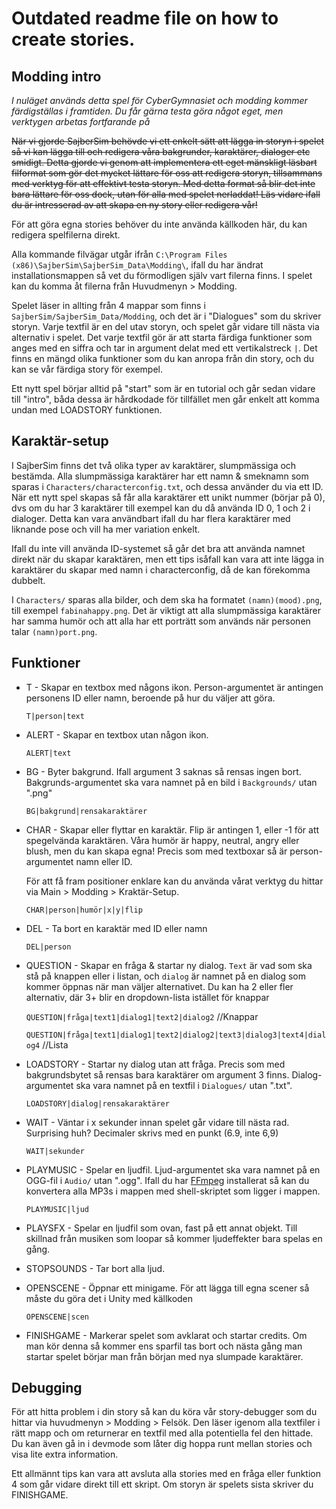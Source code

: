 # Outdated readme file on how to create stories.

## Modding intro

*I nuläget används detta spel för CyberGymnasiet och modding kommer färdigställas i framtiden. Du får gärna testa göra något eget, men verktygen arbetas fortfarande på*

~~När vi gjorde SajberSim behövde vi ett enkelt sätt att lägga in storyn i spelet så vi kan lägga till och redigera våra bakgrunder, karaktärer, dialoger etc smidigt. Detta gjorde vi genom att implementera ett eget mänskligt läsbart filformat som gör det mycket lättare för oss att redigera storyn, tillsammans med verktyg för att effektivt testa storyn. Med detta format så blir det inte bara lättare för oss dock, utan för alla med spelet nerladdat! Läs vidare ifall du är intresserad av att skapa en ny story eller redigera vår!~~

För att göra egna stories behöver du inte använda källkoden här, du kan redigera spelfilerna direkt. 

Alla kommande filvägar utgår ifrån `C:\Program Files (x86)\SajberSim\SajberSim_Data\Modding\`, ifall du har ändrat installationsmappen så vet du förmodligen själv vart filerna finns. I spelet kan du komma åt filerna från Huvudmenyn > Modding.



Spelet läser in allting från 4 mappar som finns i `SajberSim/SajberSim_Data/Modding`, och det är i "Dialogues" som du skriver storyn. Varje textfil är en del utav storyn, och spelet går vidare till nästa via alternativ i spelet. Det varje textfil gör är att starta färdiga funktioner som anges med en siffra och tar in argument delat med ett vertikalstreck `|`. Det finns en mängd olika funktioner som du kan anropa från din story, och du kan se vår färdiga story för exempel. 

Ett nytt spel börjar alltid på "start" som är en tutorial och går sedan vidare till "intro", båda dessa är hårdkodade för tillfället men går enkelt att komma undan med LOADSTORY funktionen.



## Karaktär-setup

I SajberSim finns det två olika typer av karaktärer, slumpmässiga och bestämda. Alla slumpmässiga karaktärer har ett namn & smeknamn som sparas i `Characters/characterconfig.txt`, och dessa använder du via ett ID.  När ett nytt spel skapas så får alla karaktärer ett unikt nummer (börjar på 0), dvs om du har 3 karaktärer till exempel kan du då använda ID 0, 1 och 2 i dialoger. Detta kan vara användbart ifall du har flera karaktärer med liknande pose och vill ha mer variation enkelt.

Ifall du inte vill använda ID-systemet så går det bra att använda namnet direkt när du skapar karaktären, men ett tips isåfall kan vara att inte lägga in karaktärer du skapar med namn i characterconfig, då de kan förekomma dubbelt.

I `Characters/` sparas alla bilder, och dem ska ha formatet `(namn)(mood).png`, till exempel `fabinahappy.png`.  Det är viktigt att alla slumpmässiga karaktärer har samma humör och att alla har ett porträtt som används när personen talar `(namn)port.png`.



## Funktioner

- T - Skapar en textbox med någons ikon. Person-argumentet är antingen personens ID eller namn, beroende på hur du väljer att göra.

  `T|person|text`

  

- ALERT - Skapar en textbox utan någon ikon.

  `ALERT|text`

  

- BG - Byter bakgrund. Ifall argument 3 saknas så rensas ingen bort. Bakgrunds-argumentet ska vara namnet på en bild i `Backgrounds/` utan ".png"

  `BG|bakgrund|rensakaraktärer`

  

- CHAR - Skapar eller flyttar en karaktär. Flip är antingen 1, eller -1 för att spegelvända karaktären. Våra humör är happy, neutral, angry eller blush, men du kan skapa egna! Precis som med textboxar så är person-argumentet namn eller ID.

  För att få fram positioner enklare kan du använda vårat verktyg du hittar via Main > Modding > Kraktär-Setup.

  `CHAR|person|humör|x|y|flip`

  

- DEL - Ta bort en karaktär med ID eller namn

  `DEL|person`

  

- QUESTION - Skapar en fråga & startar ny dialog. `Text` är vad som ska stå på knappen eller i listan, och `dialog` är namnet på en dialog som kommer öppnas när man väljer alternativet. Du kan ha 2 eller fler alternativ, där 3+ blir en dropdown-lista istället för knappar 

  `QUESTION|fråga|text1|dialog1|text2|dialog2` //Knappar 

  `QUESTION|fråga|text1|dialog1|text2|dialog2|text3|dialog3|text4|dialog4` //Lista

  

- LOADSTORY - Startar ny dialog utan att fråga. Precis som med bakgrundsbytet så rensas bara karaktärer om argument 3 finns. Dialog-argumentet ska vara namnet på en textfil i `Dialogues/` utan ".txt".

  `LOADSTORY|dialog|rensakaraktärer`

  

- WAIT - Väntar i x sekunder innan spelet går vidare till nästa rad. Surprising huh? Decimaler skrivs med en punkt (6.9, inte 6,9)

  `WAIT|sekunder`

  

- PLAYMUSIC - Spelar en ljudfil. Ljud-argumentet ska vara namnet på en OGG-fil i `Audio/` utan ".ogg".  Ifall du har [FFmpeg](https://www.ffmpeg.org/) installerat så kan du konvertera alla MP3s i mappen med shell-skriptet som ligger i mappen. 

  `PLAYMUSIC|ljud`   



- PLAYSFX - Spelar en ljudfil som ovan, fast på ett annat objekt. Till skillnad från musiken som loopar så kommer ljudeffekter bara spelas en gång.



- STOPSOUNDS - Tar bort alla ljud.

  

- OPENSCENE - Öppnar ett minigame. För att lägga till egna scener så måste du göra det i Unity med källkoden

  `OPENSCENE|scen`

  

- FINISHGAME - Markerar spelet som avklarat och startar credits. Om man kör denna så kommer ens sparfil tas bort och nästa gång man startar spelet börjar man från början med nya slumpade karaktärer.



## Debugging

För att hitta problem i din story så kan du köra vår story-debugger som du hittar via huvudmenyn > Modding > Felsök. Den läser igenom alla textfiler i rätt mapp och om returnerar en textfil med alla potentiella fel den hittade. Du kan även gå in i devmode som låter dig hoppa runt mellan stories och visa lite extra information.

Ett allmännt tips kan vara att avsluta alla stories med en fråga eller funktion 4 som går vidare direkt till ett skript. Om storyn är spelets sista skriver du FINISHGAME.